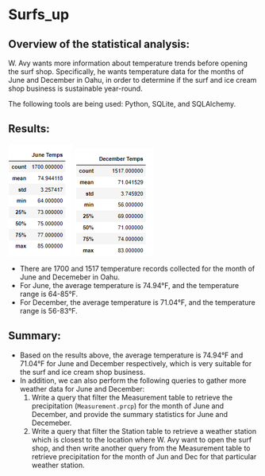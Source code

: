 # Surfs_up

## Overview of the statistical analysis:
W. Avy wants more information about temperature trends before opening the surf shop. Specifically, he wants temperature data for the months of June and December in Oahu, in order to determine if the surf and ice cream shop business is sustainable year-round.

The following tools are being used: Python, SQLite, and SQLAlchemy.

## Results:
![Jun Results](Resources/June_Results.png)
![Dec Results](Resources/Dec_Results.png)
- There are 1700 and 1517 temperature records collected for the month of June and Decemeber in Oahu.
- For June, the average temperature is 74.94°F, and the temperature range is 64-85°F.
- For December, the average temperature is 71.04°F, and the temperature range is 56-83°F.

## Summary:
- Based on the results above, the average temperature is 74.94°F and 71.04°F for June and December respectively, which is very suitable for the surf and ice cream shop business.
- In addition, we can also perform the following queries to gather more weather data for June and December:
    1) Write a query that filter the Measurement table to retrieve the precipitation (`Measurement.prcp`) for the month of June and December, and provide the summary statistics for June and Decemeber.
    2) Write a query that filter the Station table to retrieve a weather station which is closest to the location where W. Avy want to open the surf shop, and then write another query from the Measurement table to retrieve precipitation for the month of Jun and Dec for that particular weather station.
